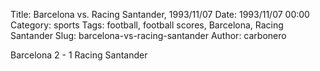 Title: Barcelona vs. Racing Santander, 1993/11/07
Date: 1993/11/07 00:00
Category: sports
Tags: football, football scores, Barcelona, Racing Santander
Slug: barcelona-vs-racing-santander
Author: carbonero


Barcelona 2 - 1 Racing Santander
